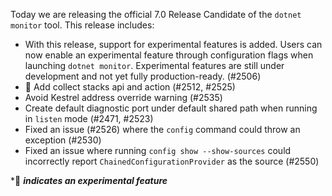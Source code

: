Today we are releasing the official 7.0 Release Candidate of the `dotnet monitor` tool. This release includes:

- With this release, support for experimental features is added. Users can now enable an experimental feature through configuration flags when launching `dotnet monitor`. Experimental features are still under development and not yet fully production-ready. (#2506)
- 🔬 Add collect stacks api and action (#2512, #2525)
- Avoid Kestrel address override warning (#2535)
- Create default diagnostic port under default shared path when running in `listen` mode (#2471, #2523)
- Fixed an issue (#2526) where the `config` command could throw an exception (#2530)
- Fixed an issue where running `config show --show-sources` could incorrectly report `ChainedConfigurationProvider` as the source (#2550)

\*🔬 **_indicates an experimental feature_**
